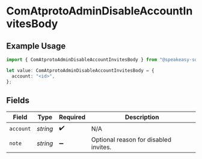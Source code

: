 # ComAtprotoAdminDisableAccountInvitesBody

## Example Usage

```typescript
import { ComAtprotoAdminDisableAccountInvitesBody } from "@speakeasy-sdks/bluesky/models/operations";

let value: ComAtprotoAdminDisableAccountInvitesBody = {
  account: "<id>",
};
```

## Fields

| Field                                 | Type                                  | Required                              | Description                           |
| ------------------------------------- | ------------------------------------- | ------------------------------------- | ------------------------------------- |
| `account`                             | *string*                              | :heavy_check_mark:                    | N/A                                   |
| `note`                                | *string*                              | :heavy_minus_sign:                    | Optional reason for disabled invites. |